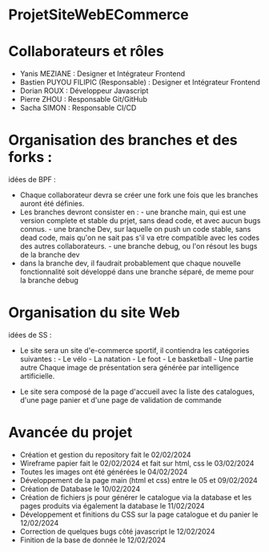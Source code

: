 # ProjetSiteWebECommerce

# Collaborateurs et rôles
- Yanis MEZIANE : Designer et Intégrateur Frontend
- Bastien PUYOU FILIPIC (Responsable) : Designer et Intégrateur Frontend
- Dorian ROUX : Développeur Javascript
- Pierre ZHOU : Responsable Git/GitHub
- Sacha SIMON : Responsable CI/CD

# Organisation des branches et des forks :
idées de BPF :
- Chaque collaborateur devra se créer une fork une fois que les branches auront été définies.
- Les branches devront consister en :
          - une branche main, qui est une version complete et stable du prjet, sans dead code, et avec aucun bugs connus.
          - une branche Dev, sur laquelle on push un code stable, sans dead code, mais qu'on ne sait pas s'il va etre compatible avec les codes des autres collaborateurs.
          - une branche debug, ou l'on résout les bugs de la branche dev
- dans la branche dev, il faudrait probablement que chaque nouvelle fonctionnalité soit développé dans une branche séparé, de meme pour la branche debug


# Organisation du site Web
idées de SS :
- Le site sera un site d'e-commerce sportif, il contiendra les catégories suivantes :
          - Le vélo
          - La natation
          - Le foot
          - Le basketball
          - Une partie autre
  Chaque image de présentation sera générée par intelligence artificielle.

- Le site sera composé de la page d'accueil avec la liste des catalogues, d'une page panier et d'une page de validation de commande


# Avancée du projet

- Création et gestion du repository fait le 02/02/2024
- Wireframe papier fait le 02/02/2024 et fait sur html, css le 03/02/2024
- Toutes les images ont été générées le 04/02/2024
- Développement de la page main (html et css) entre le 05 et 09/02/2024
- Création de Database le 10/02/2024
- Création de fichiers js pour générer le catalogue via la database et les pages produits via également la database le 11/02/2024        
- Développement et finitions du CSS sur la page catalogue et du panier le 12/02/2024
- Correction de quelques bugs côté javascript le 12/02/2024
- Finition de la base de donnée le 12/02/2024   


